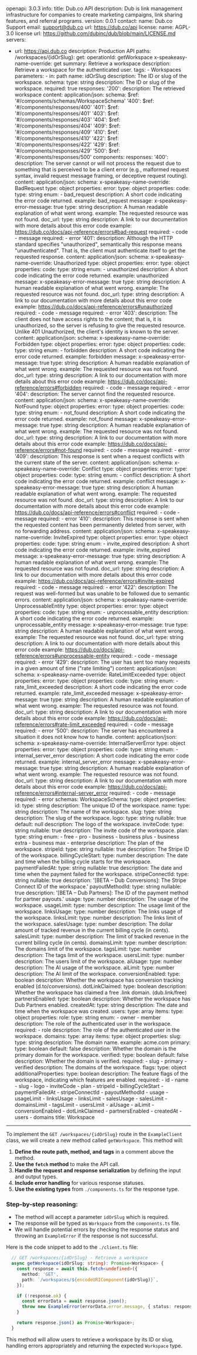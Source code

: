 openapi: 3.0.3
info:
  title: Dub.co API
  description: Dub is link management infrastructure for companies to create marketing campaigns, link sharing features, and referral programs.
  version: 0.0.1
  contact:
    name: Dub.co Support
    email: support@dub.co
    url: https://dub.co/api
  license:
    name: AGPL-3.0 license
    url: https://github.com/dubinc/dub/blob/main/LICENSE.md
servers:
  - url: https://api.dub.co
    description: Production API
paths:
  /workspaces/{idOrSlug}:
    get:
      operationId: getWorkspace
      x-speakeasy-name-override: get
      summary: Retrieve a workspace
      description: Retrieve a workspace for the authenticated user.
      tags:
        - Workspaces
      parameters:
        - in: path
          name: idOrSlug
          description: The ID or slug of the workspace.
          schema:
            type: string
            description: The ID or slug of the workspace.
          required: true
      responses:
        '200':
          description: The retrieved workspace
          content:
            application/json:
              schema:
                $ref: '#/components/schemas/WorkspaceSchema'
        '400':
          $ref: '#/components/responses/400'
        '401':
          $ref: '#/components/responses/401'
        '403':
          $ref: '#/components/responses/403'
        '404':
          $ref: '#/components/responses/404'
        '409':
          $ref: '#/components/responses/409'
        '410':
          $ref: '#/components/responses/410'
        '422':
          $ref: '#/components/responses/422'
        '429':
          $ref: '#/components/responses/429'
        '500':
          $ref: '#/components/responses/500'
components:
  responses:
    '400':
      description: The server cannot or will not process the request due to something that is perceived to be a client error (e.g., malformed request syntax, invalid request message framing, or deceptive request routing).
      content:
        application/json:
          schema:
            x-speakeasy-name-override: BadRequest
            type: object
            properties:
              error:
                type: object
                properties:
                  code:
                    type: string
                    enum:
                      - bad_request
                    description: A short code indicating the error code returned.
                    example: bad_request
                  message:
                    x-speakeasy-error-message: true
                    type: string
                    description: A human readable explanation of what went wrong.
                    example: The requested resource was not found.
                  doc_url:
                    type: string
                    description: A link to our documentation with more details about this error code
                    example: https://dub.co/docs/api-reference/errors#bad-request
                required:
                  - code
                  - message
            required:
              - error
    '401':
      description: Although the HTTP standard specifies "unauthorized", semantically this response means "unauthenticated". That is, the client must authenticate itself to get the requested response.
      content:
        application/json:
          schema:
            x-speakeasy-name-override: Unauthorized
            type: object
            properties:
              error:
                type: object
                properties:
                  code:
                    type: string
                    enum:
                      - unauthorized
                    description: A short code indicating the error code returned.
                    example: unauthorized
                  message:
                    x-speakeasy-error-message: true
                    type: string
                    description: A human readable explanation of what went wrong.
                    example: The requested resource was not found.
                  doc_url:
                    type: string
                    description: A link to our documentation with more details about this error code
                    example: https://dub.co/docs/api-reference/errors#unauthorized
                required:
                  - code
                  - message
            required:
              - error
    '403':
      description: The client does not have access rights to the content; that is, it is unauthorized, so the server is refusing to give the requested resource. Unlike 401 Unauthorized, the client's identity is known to the server.
      content:
        application/json:
          schema:
            x-speakeasy-name-override: Forbidden
            type: object
            properties:
              error:
                type: object
                properties:
                  code:
                    type: string
                    enum:
                      - forbidden
                    description: A short code indicating the error code returned.
                    example: forbidden
                  message:
                    x-speakeasy-error-message: true
                    type: string
                    description: A human readable explanation of what went wrong.
                    example: The requested resource was not found.
                  doc_url:
                    type: string
                    description: A link to our documentation with more details about this error code
                    example: https://dub.co/docs/api-reference/errors#forbidden
                required:
                  - code
                  - message
            required:
              - error
    '404':
      description: The server cannot find the requested resource.
      content:
        application/json:
          schema:
            x-speakeasy-name-override: NotFound
            type: object
            properties:
              error:
                type: object
                properties:
                  code:
                    type: string
                    enum:
                      - not_found
                    description: A short code indicating the error code returned.
                    example: not_found
                  message:
                    x-speakeasy-error-message: true
                    type: string
                    description: A human readable explanation of what went wrong.
                    example: The requested resource was not found.
                  doc_url:
                    type: string
                    description: A link to our documentation with more details about this error code
                    example: https://dub.co/docs/api-reference/errors#not-found
                required:
                  - code
                  - message
            required:
              - error
    '409':
      description: This response is sent when a request conflicts with the current state of the server.
      content:
        application/json:
          schema:
            x-speakeasy-name-override: Conflict
            type: object
            properties:
              error:
                type: object
                properties:
                  code:
                    type: string
                    enum:
                      - conflict
                    description: A short code indicating the error code returned.
                    example: conflict
                  message:
                    x-speakeasy-error-message: true
                    type: string
                    description: A human readable explanation of what went wrong.
                    example: The requested resource was not found.
                  doc_url:
                    type: string
                    description: A link to our documentation with more details about this error code
                    example: https://dub.co/docs/api-reference/errors#conflict
                required:
                  - code
                  - message
            required:
              - error
    '410':
      description: This response is sent when the requested content has been permanently deleted from server, with no forwarding address.
      content:
        application/json:
          schema:
            x-speakeasy-name-override: InviteExpired
            type: object
            properties:
              error:
                type: object
                properties:
                  code:
                    type: string
                    enum:
                      - invite_expired
                    description: A short code indicating the error code returned.
                    example: invite_expired
                  message:
                    x-speakeasy-error-message: true
                    type: string
                    description: A human readable explanation of what went wrong.
                    example: The requested resource was not found.
                  doc_url:
                    type: string
                    description: A link to our documentation with more details about this error code
                    example: https://dub.co/docs/api-reference/errors#invite-expired
                required:
                  - code
                  - message
            required:
              - error
    '422':
      description: The request was well-formed but was unable to be followed due to semantic errors.
      content:
        application/json:
          schema:
            x-speakeasy-name-override: UnprocessableEntity
            type: object
            properties:
              error:
                type: object
                properties:
                  code:
                    type: string
                    enum:
                      - unprocessable_entity
                    description: A short code indicating the error code returned.
                    example: unprocessable_entity
                  message:
                    x-speakeasy-error-message: true
                    type: string
                    description: A human readable explanation of what went wrong.
                    example: The requested resource was not found.
                  doc_url:
                    type: string
                    description: A link to our documentation with more details about this error code
                    example: https://dub.co/docs/api-reference/errors#unprocessable-entity
                required:
                  - code
                  - message
            required:
              - error
    '429':
      description: The user has sent too many requests in a given amount of time ("rate limiting")
      content:
        application/json:
          schema:
            x-speakeasy-name-override: RateLimitExceeded
            type: object
            properties:
              error:
                type: object
                properties:
                  code:
                    type: string
                    enum:
                      - rate_limit_exceeded
                    description: A short code indicating the error code returned.
                    example: rate_limit_exceeded
                  message:
                    x-speakeasy-error-message: true
                    type: string
                    description: A human readable explanation of what went wrong.
                    example: The requested resource was not found.
                  doc_url:
                    type: string
                    description: A link to our documentation with more details about this error code
                    example: https://dub.co/docs/api-reference/errors#rate-limit_exceeded
                required:
                  - code
                  - message
            required:
              - error
    '500':
      description: The server has encountered a situation it does not know how to handle.
      content:
        application/json:
          schema:
            x-speakeasy-name-override: InternalServerError
            type: object
            properties:
              error:
                type: object
                properties:
                  code:
                    type: string
                    enum:
                      - internal_server_error
                    description: A short code indicating the error code returned.
                    example: internal_server_error
                  message:
                    x-speakeasy-error-message: true
                    type: string
                    description: A human readable explanation of what went wrong.
                    example: The requested resource was not found.
                  doc_url:
                    type: string
                    description: A link to our documentation with more details about this error code
                    example: https://dub.co/docs/api-reference/errors#internal-server_error
                required:
                  - code
                  - message
            required:
              - error
  schemas:
    WorkspaceSchema:
      type: object
      properties:
        id:
          type: string
          description: The unique ID of the workspace.
        name:
          type: string
          description: The name of the workspace.
        slug:
          type: string
          description: The slug of the workspace.
        logo:
          type: string
          nullable: true
          default: null
          description: The logo of the workspace.
        inviteCode:
          type: string
          nullable: true
          description: The invite code of the workspace.
        plan:
          type: string
          enum:
            - free
            - pro
            - business
            - business plus
            - business extra
            - business max
            - enterprise
          description: The plan of the workspace.
        stripeId:
          type: string
          nullable: true
          description: The Stripe ID of the workspace.
        billingCycleStart:
          type: number
          description: The date and time when the billing cycle starts for the workspace.
        paymentFailedAt:
          type: string
          nullable: true
          description: The date and time when the payment failed for the workspace.
        stripeConnectId:
          type: string
          nullable: true
          description: '[BETA – Dub Conversions]: The Stripe Connect ID of the workspace.'
        payoutMethodId:
          type: string
          nullable: true
          description: '[BETA – Dub Partners]: The ID of the payment method for partner payouts.'
        usage:
          type: number
          description: The usage of the workspace.
        usageLimit:
          type: number
          description: The usage limit of the workspace.
        linksUsage:
          type: number
          description: The links usage of the workspace.
        linksLimit:
          type: number
          description: The links limit of the workspace.
        salesUsage:
          type: number
          description: The dollar amount of tracked revenue in the current billing cycle (in cents).
        salesLimit:
          type: number
          description: The limit of tracked revenue in the current billing cycle (in cents).
        domainsLimit:
          type: number
          description: The domains limit of the workspace.
        tagsLimit:
          type: number
          description: The tags limit of the workspace.
        usersLimit:
          type: number
          description: The users limit of the workspace.
        aiUsage:
          type: number
          description: The AI usage of the workspace.
        aiLimit:
          type: number
          description: The AI limit of the workspace.
        conversionEnabled:
          type: boolean
          description: Whether the workspace has conversion tracking enabled (d.to/conversions).
        dotLinkClaimed:
          type: boolean
          description: Whether the workspace has claimed a free .link domain. (dub.link/free)
        partnersEnabled:
          type: boolean
          description: Whether the workspace has Dub Partners enabled.
        createdAt:
          type: string
          description: The date and time when the workspace was created.
        users:
          type: array
          items:
            type: object
            properties:
              role:
                type: string
                enum:
                  - owner
                  - member
                description: The role of the authenticated user in the workspace.
            required:
              - role
          description: The role of the authenticated user in the workspace.
        domains:
          type: array
          items:
            type: object
            properties:
              slug:
                type: string
                description: The domain name.
                example: acme.com
              primary:
                type: boolean
                default: false
                description: Whether the domain is the primary domain for the workspace.
              verified:
                type: boolean
                default: false
                description: Whether the domain is verified.
            required:
              - slug
              - primary
              - verified
          description: The domains of the workspace.
        flags:
          type: object
          additionalProperties:
            type: boolean
          description: The feature flags of the workspace, indicating which features are enabled.
      required:
        - id
        - name
        - slug
        - logo
        - inviteCode
        - plan
        - stripeId
        - billingCycleStart
        - paymentFailedAt
        - stripeConnectId
        - payoutMethodId
        - usage
        - usageLimit
        - linksUsage
        - linksLimit
        - salesUsage
        - salesLimit
        - domainsLimit
        - tagsLimit
        - usersLimit
        - aiUsage
        - aiLimit
        - conversionEnabled
        - dotLinkClaimed
        - partnersEnabled
        - createdAt
        - users
        - domains
      title: Workspace

---
To implement the `GET /workspaces/{idOrSlug}` route in the `ExampleClient` class, we will create a new method called `getWorkspace`. This method will:

1. **Define the route path, method, and tags** in a comment above the method.
2. **Use the `fetch` method** to make the API call.
3. **Handle the request and response serialization** by defining the input and output types.
4. **Include error handling** for various response statuses.
5. **Use the existing types** from `./components.ts` for the response type.

### Step-by-step reasoning:
- The method will accept a parameter `idOrSlug` which is required.
- The response will be typed as `Workspace` from the `components.ts` file.
- We will handle potential errors by checking the response status and throwing an `ExampleError` if the response is not successful.

Here is the code snippet to add to the `./client.ts` file:

```typescript:client.ts
  // GET /workspaces/{idOrSlug} - Retrieve a workspace
  async getWorkspace(idOrSlug: string): Promise<Workspace> {
    const response = await this.fetch<undefined>({
      method: 'GET',
      path: `/workspaces/${encodeURIComponent(idOrSlug)}`,
    });

    if (!response.ok) {
      const errorData = await response.json();
      throw new ExampleError(errorData.error.message, { status: response.status, data: errorData });
    }

    return response.json() as Promise<Workspace>;
  }
```

This method will allow users to retrieve a workspace by its ID or slug, handling errors appropriately and returning the expected `Workspace` type.